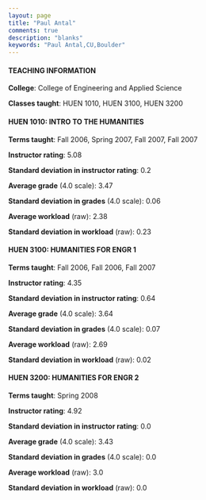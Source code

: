 ```yaml
---
layout: page
title: "Paul Antal" 
comments: true
description: "blanks"
keywords: "Paul Antal,CU,Boulder"
---
```

<head>
<script src="https://ajax.googleapis.com/ajax/libs/jquery/2.1.3/jquery.min.js"></script>
<script src="https://dl.dropboxusercontent.com/s/pc42nxpaw1ea4o9/highcharts.js?dl=0"></script>
<!-- <script src="../assets/js/highcharts.js"></script> -->
<style type="text/css">@font-face {
	font-family: "Bebas Neue";
	src: url(https://www.filehosting.org/file/details/544349/BebasNeue Regular.otf) format("opentype");
	}
	h1.Bebas { 
		font-family: "Bebas Neue", Verdana, Tahoma;
	}
</style>
</head>
	   
#### TEACHING INFORMATION

**College**: College of Engineering and Applied Science

**Classes taught**: HUEN 1010, HUEN 3100, HUEN 3200

#### HUEN 1010: INTRO TO THE HUMANITIES

**Terms taught**: Fall 2006, Spring 2007, Fall 2007, Fall 2007

**Instructor rating**: 5.08

**Standard deviation in instructor rating**: 0.2

**Average grade** (4.0 scale): 3.47

**Standard deviation in grades** (4.0 scale): 0.06

**Average workload** (raw): 2.38

**Standard deviation in workload** (raw): 0.23

#### HUEN 3100: HUMANITIES FOR ENGR 1

**Terms taught**: Fall 2006, Fall 2006, Fall 2007

**Instructor rating**: 4.35

**Standard deviation in instructor rating**: 0.64

**Average grade** (4.0 scale): 3.64

**Standard deviation in grades** (4.0 scale): 0.07

**Average workload** (raw): 2.69

**Standard deviation in workload** (raw): 0.02

#### HUEN 3200: HUMANITIES FOR ENGR 2

**Terms taught**: Spring 2008

**Instructor rating**: 4.92

**Standard deviation in instructor rating**: 0.0

**Average grade** (4.0 scale): 3.43

**Standard deviation in grades** (4.0 scale): 0.0

**Average workload** (raw): 3.0

**Standard deviation in workload** (raw): 0.0

